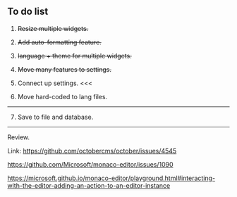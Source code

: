 ## To do list

1. ~~Resize multiple widgets.~~

2. ~~Add auto-formatting feature.~~

3. ~~language + theme for multiple widgets.~~

4. ~~Move many features to settings.~~

5. Connect up settings. <<<

6. Move hard-coded to lang files.

---

7. Save to file and database.

---

Review.


Link: https://github.com/octobercms/october/issues/4545


https://github.com/Microsoft/monaco-editor/issues/1090

https://microsoft.github.io/monaco-editor/playground.html#interacting-with-the-editor-adding-an-action-to-an-editor-instance
